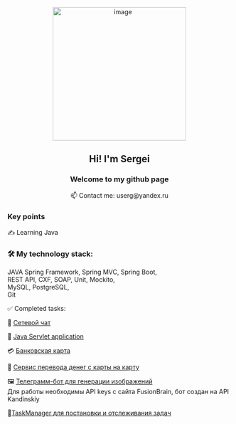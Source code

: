 <p align="center">
    <img src="https://github.com/user-attachments/assets/c86ef2ea-9546-48fd-87b9-18a0335f5637" alt="image" width="300">
</p>
<h2 align="center">Hi! I'm Sergei</h2>
<h3 align="center">Welcome to my github page</h3>
<p align="center">
📫 Contact me: userg@yandex.ru
</p>

### Key points

✍️ Learning Java  

### 🛠 My technology stack:

 JAVA 
Spring Framework, Spring MVC, Spring Boot,  
REST API, CXF, SOAP,
Unit, Mockito,  
MySQL, PostgreSQL,  
Git   
<!--
[![My Skills](https://skills.thijs.gg/icons?i=java,css,html,git,mysql)](https://skills.thijs.gg)
-->

 ✅ Completed tasks:

📝 [Сетевой чат](https://github.com/SKISHCHENKO/Chat)  

🔗 [Java Servlet application](https://github.com/SKISHCHENKO/ServletsPosts)  

💳 [Банковская карта](https://github.com/SKISHCHENKO/BankApp)

💸 [Сервис перевода денег с карты на карту](https://github.com/SKISHCHENKO/MoneyTransferApp)

🖼️ [Телеграмм-бот для генерации изображений](https://github.com/SKISHCHENKO/GeneratePictBot)  
Для работы необходимы API keys с сайта FusionBrain, бот создан на API Kandinskiy

📝[TaskManager для постановки и отслеживания задач](https://github.com/SKISHCHENKO/TaskManager)

<!--
**SKISHCHENKO/SKISHCHENKO** is a ✨ _special_ ✨ repository because its `README.md` (this file) appears on your GitHub profile.

Here are some ideas to get you started:

- 🔭 I’m currently working on ...
- 🌱 I’m currently learning ...
- 👯 I’m looking to collaborate on ...
- 🤔 I’m looking for help with ...
- 💬 Ask me about ...
- 📫 How to reach me: ...
- 😄 Pronouns: ...
- ⚡ Fun fact: ...
-->
